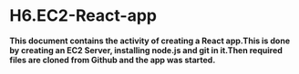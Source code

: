 # H6.EC2-React-app
**This document contains the activity of creating a React app.This is done by creating an EC2 Server, installing node.js and git in it.Then required files are cloned from Github and the app was started.**
<br>
